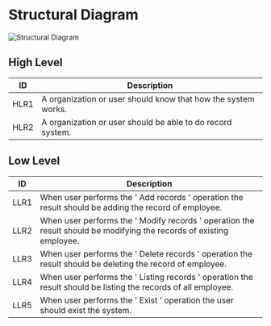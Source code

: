 # Structural Diagram
![Structural Diagram](https://user-images.githubusercontent.com/94475720/142778987-d622dd84-fb4a-43a6-a74d-f5ff362ab754.png)

## High Level 

| ID             | Description                                                           |
| ----------------- | ------------------------------------------------------------------ |
| HLR1 |A organization or user should know that how the system works.|
| HLR2 |A organization or user should be able to do record system.|


## Low Level 

| ID             | Description                                                           |
| ----------------- | ------------------------------------------------------------------ |
| LLR1|When user performs the ' Add records ' operation the result should be adding the record of employee.|
| LLR2|When user performs the ' Modify records ' operation the result should be modifying the records of existing employee.|                                  
| LLR3|When user performs the ' Delete records ' operation the result should be deleting the record of employee.|
| LLR4|When user performs the ' Listing records ' operation the result should be listing the records of all employee.|
| LLR5|When user performs the ' Exist ' operation the user should exist the system.|
